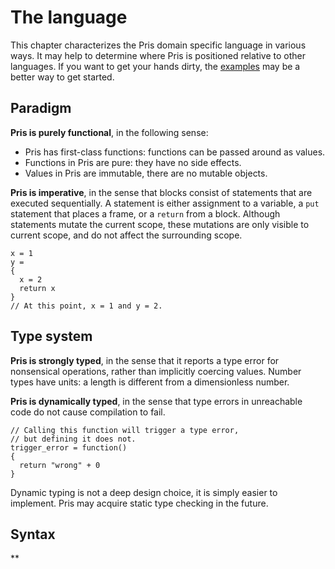 # The language

This chapter characterizes the Pris domain specific language in various ways. It
may help to determine where Pris is positioned relative to other languages. If
you want to get your hands dirty, the [examples][examples] may be a better way
to get started.

[examples]: https://github.com/ruuda/pris/tree/master/examples

## Paradigm

**Pris is purely functional**, in the following sense:

 * Pris has first-class functions: functions can be passed around as values.
 * Functions in Pris are pure: they have no side effects.
 * Values in Pris are immutable, there are no mutable objects.

**Pris is imperative**,
in the sense that blocks consist of statements that are executed sequentially.
A statement is either assignment to a variable,
a `put` statement that places a frame,
or a `return` from a block.
Although statements mutate the current scope,
these mutations are only visible to current scope,
and do not affect the surrounding scope.

    x = 1
    y =
    {
      x = 2
      return x
    }
    // At this point, x = 1 and y = 2.

## Type system

**Pris is strongly typed**,
in the sense that it reports a type error for nonsensical operations,
rather than implicitly coercing values.
Number types have units:
a length is different from a dimensionless number.

**Pris is dynamically typed**,
in the sense that type errors in unreachable code
do not cause compilation to fail.

    // Calling this function will trigger a type error,
    // but defining it does not.
    trigger_error = function()
    {
      return "wrong" + 0
    }

Dynamic typing is not a deep design choice, it is simply easier to implement.
Pris may acquire static type checking in the future.

## Syntax

**
